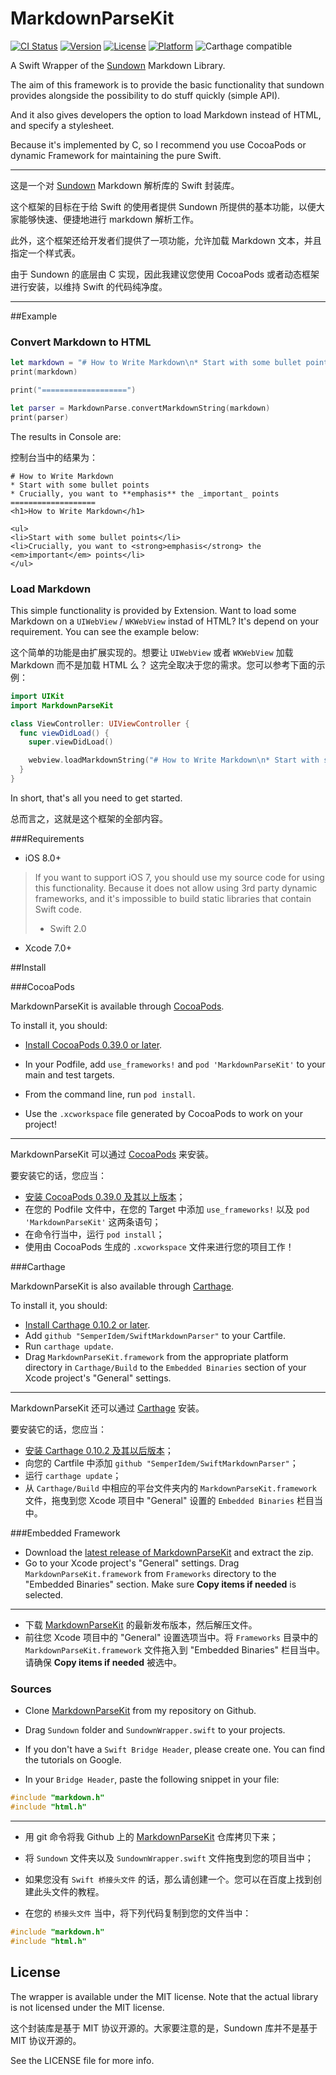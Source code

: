 # MarkdownParseKit

[![CI Status](http://img.shields.io/travis/semper_idem/MarkdownParseKit.svg?style=flat)](https://travis-ci.org/semper_idem/MarkdownParseKit)
[![Version](https://img.shields.io/cocoapods/v/MarkdownParseKit.svg?style=flat)](http://cocoapods.org/pods/MarkdownParseKit)
[![License](https://img.shields.io/cocoapods/l/MarkdownParseKit.svg?style=flat)](http://cocoapods.org/pods/MarkdownParseKit)
[![Platform](https://img.shields.io/cocoapods/p/MarkdownParseKit.svg?style=flat)](http://cocoapods.org/pods/MarkdownParseKit)
![Carthage compatible](https://img.shields.io/badge/Carthage-compatible-4BC51D.svg?style=flat)

A Swift Wrapper of the [Sundown](https://github.com/vmg/sundown) Markdown Library.

The aim of this framework is to provide the basic functionality that sundown provides alongside the possibility to do stuff quickly (simple API).

And it also gives developers the option to load Markdown instead of HTML, and specify a stylesheet.

Because it's implemented by C, so I recommend you use CocoaPods or dynamic Framework for maintaining the pure Swift.

----

这是一个对 [Sundown](https://github.com/vmg/sundown) Markdown 解析库的 Swift 封装库。

这个框架的目标在于给 Swift 的使用者提供 Sundown 所提供的基本功能，以便大家能够快速、便捷地进行 markdown 解析工作。

此外，这个框架还给开发者们提供了一项功能，允许加载 Markdown 文本，并且指定一个样式表。

由于 Sundown 的底层由 C 实现，因此我建议您使用 CocoaPods 或者动态框架进行安装，以维持 Swift 的代码纯净度。

----

##Example

### Convert Markdown to HTML

```swift
let markdown = "# How to Write Markdown\n* Start with some bullet points\n* Crucially, you want to **emphasis** the _important_ points"
print(markdown)

print("===================")

let parser = MarkdownParse.convertMarkdownString(markdown)
print(parser)
```

The results in Console are:

控制台当中的结果为：

```
# How to Write Markdown
* Start with some bullet points
* Crucially, you want to **emphasis** the _important_ points
===================
<h1>How to Write Markdown</h1>

<ul>
<li>Start with some bullet points</li>
<li>Crucially, you want to <strong>emphasis</strong> the <em>important</em> points</li>
</ul>
```

### Load Markdown

This simple functionality is provided by Extension. Want to load some Markdown on a `UIWebView` / `WKWebView` instad of HTML? It's depend on your requirement. You can see the example below:

这个简单的功能是由扩展实现的。想要让 `UIWebView` 或者 `WKWebView` 加载 Markdown 而不是加载 HTML 么？ 这完全取决于您的需求。您可以参考下面的示例：

```swift
import UIKit
import MarkdownParseKit

class ViewController: UIViewController {
  func viewDidLoad() {
  	super.viewDidLoad()

    webview.loadMarkdownString("# How to Write Markdown\n* Start with some bullet points\n* Crucially, you want to **emphasis** the _important_ points")
  }
}
```

In short, that's all you need to get started.

总而言之，这就是这个框架的全部内容。

###Requirements

* iOS 8.0+

> If you want to support iOS 7, you should use my source code for using this functionality. Because it does not allow using 3rd party dynamic frameworks, and it's impossible to build static libraries that contain Swift code.
> ​
> * Swift 2.0

* Xcode 7.0+

##Install

###CocoaPods

MarkdownParseKit is available through [CocoaPods](http://cocoapods.org). 

To install it, you should: 

* [Install CocoaPods 0.39.0 or later](https://guides.cocoapods.org/using/getting-started.html).

* In your Podfile, add `use_frameworks!` and `pod 'MarkdownParseKit'` to your main and test targets.

* From the command line, run `pod install`.

* Use the `.xcworkspace` file generated by CocoaPods to work on your project!

----

MarkdownParseKit 可以通过 [CocoaPods](http://cocoapods.org) 来安装。

要安装它的话，您应当：

* [安装 CocoaPods 0.39.0 及其以上版本](https://guides.cocoapods.org/using/getting-started.html)；
* 在您的 Podfile 文件中，在您的 Target 中添加 `use_frameworks!` 以及 `pod 'MarkdownParseKit'` 这两条语句；
* 在命令行当中，运行 `pod install`；
* 使用由 CocoaPods 生成的 `.xcworkspace` 文件来进行您的项目工作！

###Carthage

MarkdownParseKit is also available through [Carthage](https://github.com/Carthage/Carthage).

To install it, you should:

* [Install Carthage 0.10.2 or later](https://github.com/Carthage/Carthage/releases).
* Add `github "SemperIdem/SwiftMarkdownParser"` to your Cartfile.
* Run `carthage update`.
* Drag `MarkdownParseKit.framework` from the appropriate platform directory in `Carthage/Build` to the `Embedded Binaries` section of your Xcode project's "General" settings.

---

MarkdownParseKit 还可以通过 [Carthage](https://github.com/Carthage/Carthage) 安装。

要安装它的话，您应当：

* [安装 Carthage 0.10.2 及其以后版本](https://github.com/Carthage/Carthage/releases)；
* 向您的 Cartfile 中添加 `github "SemperIdem/SwiftMarkdownParser"`；
* 运行 `carthage update`；
* 从 `Carthage/Build` 中相应的平台文件夹内的 `MarkdownParseKit.framework` 文件，拖曳到您 Xcode 项目中 "General" 设置的 `Embedded Binaries` 栏目当中。

###Embedded Framework

* Download the [latest release of MarkdownParseKit](https://github.com/SemperIdem/SwiftMarkdownParser) and extract the zip.
* Go to your Xcode project's "General" settings. Drag `MarkdownParseKit.framework` from `Frameworks` directory to the "Embedded Binaries" section. Make sure **Copy items if needed** is selected.

----

* 下载 [MarkdownParseKit]() 的最新发布版本，然后解压文件。
* 前往您 Xcode 项目中的 "General" 设置选项当中。将 `Frameworks` 目录中的 `MarkdownParseKit.framework` 文件拖入到 "Embedded Binaries" 栏目当中。请确保 **Copy items if needed** 被选中。

### Sources

* Clone [MarkdownParseKit](https://github.com/SemperIdem/SwiftMarkdownParser) from my repository on Github.

* Drag `Sundown` folder and `SundownWrapper.swift` to your projects.

* If you don't have a `Swift Bridge Header`, please create one. You can find the tutorials on Google.

* In your `Bridge Header`, paste the following snippet in your file:

```c
#include "markdown.h"
#include "html.h"
```

----

* 用 git 命令将我 Github 上的 [MarkdownParseKit](https://github.com/SemperIdem/SwiftMarkdownParser) 仓库拷贝下来；

* 将 `Sundown` 文件夹以及 `SundownWrapper.swift` 文件拖曳到您的项目当中；

* 如果您没有 `Swift 桥接头文件` 的话，那么请创建一个。您可以在百度上找到创建此头文件的教程。

* 在您的 `桥接头文件` 当中，将下列代码复制到您的文件当中：

```c
#include "markdown.h"
#include "html.h"
```

## License

The wrapper is available under the MIT license. Note that the actual library is not licensed under the MIT license.

这个封装库是基于 MIT 协议开源的。大家要注意的是，Sundown 库并不是基于 MIT 协议开源的。

See the LICENSE file for more info.
